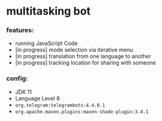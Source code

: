 # multitasking bot

### features:

- running JavaScript Code
- [in progress] mode selection via iterative menu
- [in progress] translation from one language to another
- [in progress] tracking location for sharing with someone


### config:

- JDK 11
- Language Level 8
- `org.telegram:telegrambots:4.4.0.1`
- `org.apache.maven.plugins:maven-shade-plugin:3.4.1`
